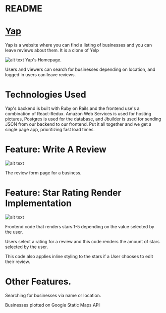 # README

# [Yap](https://help10.herokuapp.com/#/)
Yap is a website where you can find a listing of businesses and you can leave reviews about them.  It is a clone of Yelp


![alt text](https://i.imgur.com/NocjAob.png "Logo Title Text 1")
Yap's Homepage.

Users and viewers can search for businesses depending on location, and logged in users can leave reviews.

# Technologies Used
Yap's backend is built with Ruby on Rails and the frontend use's a combination of React-Redux. Amazon Web Services is used for hosting pictures, Postgres is used for the database, and Jbuilder is used for sending JSON from our backend to our frontend. Put it all together and we get a single page app, prioritizing fast load times.

# Feature: Write A Review
![alt text](https://i.imgur.com/DYbBUGu.png "Logo Title Text 2")

The review form page for a business.

# Feature: Star Rating Render Implementation
![alt text](https://i.imgur.com/qWOoA87.png "Logo Title Text 3")

Frontend code that renders stars 1-5 depending on the value selected by the user.

Users select a rating for a review and this code renders the amount of stars selected by the user.

This code also applies inline styling to the stars if a User chooses to edit their review.

# Other Features.

Searching for businesses via name or location.

Businesses plotted on Google Static Maps API
